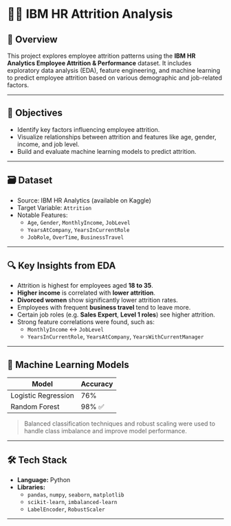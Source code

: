 # 🧑‍💼 IBM HR Attrition Analysis

## 📌 Overview

This project explores employee attrition patterns using the **IBM HR Analytics Employee Attrition & Performance** dataset. It includes exploratory data analysis (EDA), feature engineering, and machine learning to predict employee attrition based on various demographic and job-related factors.

---

## 🎯 Objectives

- Identify key factors influencing employee attrition.
- Visualize relationships between attrition and features like age, gender, income, and job level.
- Build and evaluate machine learning models to predict attrition.

---

## 🗃️ Dataset

- Source: IBM HR Analytics (available on Kaggle)
- Target Variable: `Attrition`
- Notable Features:
  - `Age`, `Gender`, `MonthlyIncome`, `JobLevel`
  - `YearsAtCompany`, `YearsInCurrentRole`
  - `JobRole`, `OverTime`, `BusinessTravel`

---

## 🔍 Key Insights from EDA

- Attrition is highest for employees aged **18 to 35**.
- **Higher income** is correlated with **lower attrition**.
- **Divorced women** show significantly lower attrition rates.
- Employees with frequent **business travel** tend to leave more.
- Certain job roles (e.g. **Sales Expert**, **Level 1 roles**) see higher attrition.
- Strong feature correlations were found, such as:
  - `MonthlyIncome` ↔ `JobLevel`
  - `YearsInCurrentRole`, `YearsAtCompany`, `YearsWithCurrentManager`

---

## 🤖 Machine Learning Models

| Model                | Accuracy |
|---------------------|----------|
| Logistic Regression | 76%      |
| Random Forest       | 98% ✅    |

> Balanced classification techniques and robust scaling were used to handle class imbalance and improve model performance.

---

## 🛠️ Tech Stack

- **Language:** Python
- **Libraries:**
  - `pandas`, `numpy`, `seaborn`, `matplotlib`
  - `scikit-learn`, `imbalanced-learn`
  - `LabelEncoder`, `RobustScaler`

---

